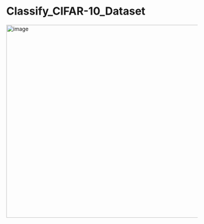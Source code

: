 # Classify_CIFAR-10_Dataset

<img width="507" alt="image" src="https://user-images.githubusercontent.com/88193038/236439485-52b94813-576d-4ead-8a6c-bb65fa700d3c.png">
